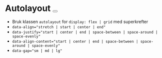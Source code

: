 # Autolayout <button class="styles.button" data-badge="Alfa"></button>

- Bruk klassen `autolayout` for `display: flex | grid` med superkrefter
- `data-align="stretch | start | center | end"`
- `data-justify="start | center | end | space-between | space-around | space-evenly"`
- `data-align-content="start | center | end | space-between | space-around | space-evenly"`
- `data-gap="sm | md | lg"`

<pre hidden>
<div class="styles.autolayout">
  <button class="styles.button">Action 1</button>
  <button class="styles.button">Action som er lengre 2</button>
  <button class="styles.button">Action 3</button>
  <button class="styles.button">Action 4</button>
  <button class="styles.button">Action 5</button>
  <button class="styles.button">Action 6</button>
</div>
<div style="outline: 1px solid" class="styles.autolayout" data-grid="fit">
  <div style="outline: 1px solid">Child 1</div>
  <div style="outline: 1px solid">Child 2</div>
</div>
<div style="outline: 1px solid" class="styles.autolayout" data-grid="4.8" data-gap="lg">
  <div style="outline: 1px solid">
    Sidebar
    <div style="outline: 1px solid" class="styles.autolayout" data-grid="fit" data-gap="none">
      <div style="outline: 1px solid">Child 1</div>
      <div style="outline: 1px solid">Child 2</div>
    </div>
  </div>
  <div style="outline: 1px solid" class="styles.autolayout" data-grid="md" data-gap="md">
    <div style="outline: 1px solid">Child 1</div>
    <div style="outline: 1px solid" class="styles.autolayout" data-grid="xs">
      <div style="outline: 1px solid">Child 2-1</div>
      <div style="outline: 1px solid">Child 2-2</div>
      <div style="outline: 1px solid">Child 2-3</div>
      <div style="outline: 1px solid">Child 2-4</div>
      <div style="outline: 1px solid">Child 2-5</div>
      <div style="outline: 1px solid">Child 2-6</div>
    </div>
    <div style="outline: 1px solid">Child 3</div>
    <div style="outline: 1px solid">Child 4</div>
  </div>
</div>
</pre>
<Story />